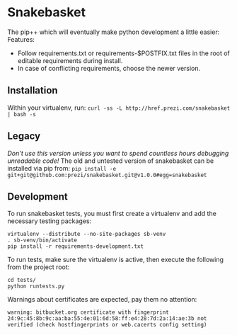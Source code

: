 Snakebasket
===============

The pip++ which will eventually make python development a little easier:
Features:
 * Follow requirements.txt or requirements-$POSTFIX.txt files in 
   the root of editable requirements during install.
 * In case of conflicting requirements, choose the newer version.

Installation
---
Within your virtualenv, run:
`curl -ss -L http://href.prezi.com/snakebasket | bash -s`

Legacy
---
*Don't use this version unless you want to spend countless hours debugging unreadable code!*
The old and untested version of snakebasket can be installed via pip from:
`pip install -e git+git@github.com:prezi/snakebasket.git@v1.0.0#egg=snakebasket`

Development
---
To run snakebasket tests, you must first create a virtualenv
and add the necessary testing packages:
```
virtualenv --distribute --no-site-packages sb-venv
. sb-venv/bin/activate
pip install -r requirements-development.txt 
```
To run tests, make sure the virtualenv is active, then execute the
following from the project root:
```
cd tests/
python runtests.py
```
Warnings about certificates are expected, pay them no attention:
```
warning: bitbucket.org certificate with fingerprint 24:9c:45:8b:9c:aa:ba:55:4e:01:6d:58:ff:e4:28:7d:2a:14:ae:3b not verified (check hostfingerprints or web.cacerts config setting)
```

